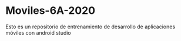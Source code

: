 # Moviles-6A-2020
Esto es un repositorio de entrenamiento de desarrollo de aplicaciones móviles con android studio 
